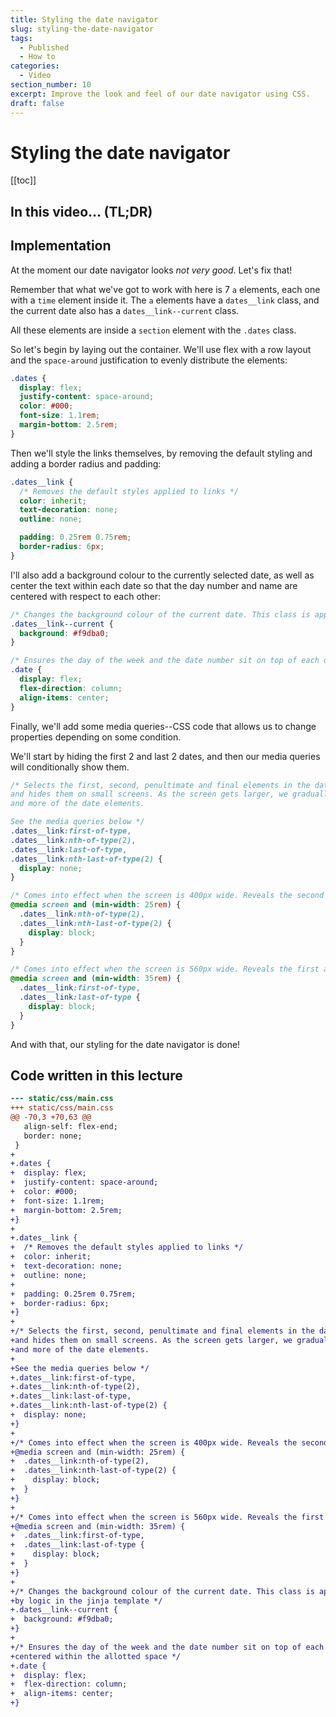 ```yaml
---
title: Styling the date navigator
slug: styling-the-date-navigator
tags:
  - Published
  - How to
categories:
  - Video
section_number: 10
excerpt: Improve the look and feel of our date navigator using CSS.
draft: false
---
```



# Styling the date navigator

[[toc]]

## In this video... (TL;DR)

## Implementation

At the moment our date navigator looks _not very good_. Let's fix that!

Remember that what we've got to work with here is 7 `a` elements, each one with a `time` element inside it. The `a` elements have a `dates__link` class, and the current date also has a `dates__link--current`  class.

All these elements are inside a `section` element with the `.dates` class.

So let's begin by laying out the container. We'll use flex with a row layout and the `space-around` justification to evenly distribute the elements:

```css
.dates {
  display: flex;
  justify-content: space-around;
  color: #000;
  font-size: 1.1rem;
  margin-bottom: 2.5rem;
}
```

Then we'll style the links themselves, by removing the default styling and adding a border radius and padding:

```css
.dates__link {
  /* Removes the default styles applied to links */
  color: inherit;
  text-decoration: none;
  outline: none;

  padding: 0.25rem 0.75rem;
  border-radius: 6px;
}
```

I'll also add a background colour to the currently selected date, as well as center the text within each date so that the day number and name are centered with respect to each other:

```css
/* Changes the background colour of the current date. This class is applied conditionally by logic in the jinja template */
.dates__link--current {
  background: #f9dba0;
}

/* Ensures the day of the week and the date number sit on top of each other and are centered within the allotted space */
.date {
  display: flex;
  flex-direction: column;
  align-items: center;
}
```

Finally, we'll add some media queries--CSS code that allows us to change properties depending on some condition.

We'll start by hiding the first 2 and last 2 dates, and then our media queries will conditionally show them.

```css
/* Selects the first, second, penultimate and final elements in the dates__link section
and hides them on small screens. As the screen gets larger, we gradually display more 
and more of the date elements.

See the media queries below */
.dates__link:first-of-type,
.dates__link:nth-of-type(2),
.dates__link:last-of-type,
.dates__link:nth-last-of-type(2) {
  display: none;
}

/* Comes into effect when the screen is 400px wide. Reveals the second and second-to-last date link */
@media screen and (min-width: 25rem) {
  .dates__link:nth-of-type(2),
  .dates__link:nth-last-of-type(2) {
    display: block;
  }
}

/* Comes into effect when the screen is 560px wide. Reveals the first and last date link */
@media screen and (min-width: 35rem) {
  .dates__link:first-of-type,
  .dates__link:last-of-type {
    display: block;
  }
}
```

And with that, our styling for the date navigator is done!

## Code written in this lecture

```diff
--- static/css/main.css
+++ static/css/main.css
@@ -70,3 +70,63 @@
   align-self: flex-end;
   border: none;
 }
+
+.dates {
+  display: flex;
+  justify-content: space-around;
+  color: #000;
+  font-size: 1.1rem;
+  margin-bottom: 2.5rem;
+}
+
+.dates__link {
+  /* Removes the default styles applied to links */
+  color: inherit;
+  text-decoration: none;
+  outline: none;
+
+  padding: 0.25rem 0.75rem;
+  border-radius: 6px;
+}
+
+/* Selects the first, second, penultimate and final elements in the dates__link section
+and hides them on small screens. As the screen gets larger, we gradually display more 
+and more of the date elements.
+
+See the media queries below */
+.dates__link:first-of-type,
+.dates__link:nth-of-type(2),
+.dates__link:last-of-type,
+.dates__link:nth-last-of-type(2) {
+  display: none;
+}
+
+/* Comes into effect when the screen is 400px wide. Reveals the second and second-to-last date link*/
+@media screen and (min-width: 25rem) {
+  .dates__link:nth-of-type(2),
+  .dates__link:nth-last-of-type(2) {
+    display: block;
+  }
+}
+
+/* Comes into effect when the screen is 560px wide. Reveals the first and last date link */
+@media screen and (min-width: 35rem) {
+  .dates__link:first-of-type,
+  .dates__link:last-of-type {
+    display: block;
+  }
+}
+
+/* Changes the background colour of the current date. This class is applied conditionally
+by logic in the jinja template */
+.dates__link--current {
+  background: #f9dba0;
+}
+
+/* Ensures the day of the week and the date number sit on top of each other and are
+centered within the allotted space */
+.date {
+  display: flex;
+  flex-direction: column;
+  align-items: center;
+}
```